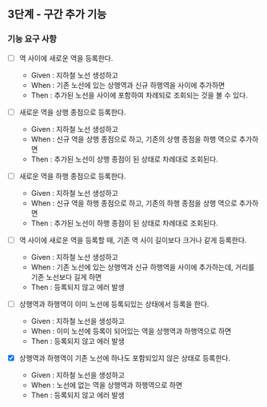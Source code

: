 ## 3단계 - 구간 추가 기능

### 기능 요구 사항

- [ ] 역 사이에 새로운 역을 등록한다.
    * Given : 지하철 노선 생성하고
    * When : 기존 노선에 있는 상행역과 신규 하행역을 사이에 추가하면
    * Then : 추가된 노선을 사이에 포함하여 차례되로 조회되는 것을 볼 수 있다.

- [ ] 새로운 역을 상행 종점으로 등록한다.
    * Given : 지하철 노선 생성하고
    * When : 신규 역을 상행 종점으로 하고, 기존의 상행 종점을 하행 역으로 추가하면
    * Then : 추가된 노선이 상행 종점이 된 상태로 차례대로 조회된다.

- [ ] 새로운 역을 하행 종점으로 등록한다.
    * Given : 지하철 노선 생성하고
    * When : 신규 역을 하행 종점으로 하고, 기존의 하행 종점을 상행 역으로 추가하면
    * Then : 추가된 노선이 하행 종점이 된 상태로 차례대로 조회된다.

- [ ] 역 사이에 새로운 역을 등록할 때, 기존 역 사이 길이보다 크거나 같게 등록한다.
    * Given : 지하철 노선 생성하고
    * When : 기존 노선에 있는 상행역과 신규 하행역을 사이에 추가하는데, 거리를 기존 노선보다 길게 하면
    * Then : 등록되지 않고 에러 발생

- [ ] 상행역과 하행역이 이미 노선에 등록되있는 상태에서 등록을 한다.
    * Given : 지하철 노선을 생성하고
    * When : 이미 노선에 등록이 되어있는 역을 상행역과 하행역으로 하면
    * Then : 등록되지 않고 에러 발생

- [x] 상행역과 하행역이 기존 노선에 하나도 포함되있지 않은 상태로 등록한다.
    * Given : 지하철 노선을 생성하고
    * When : 노선에 없는 역을 상행역과 하행역으로 하면
    * Then : 등록되지 않고 에러 발생
